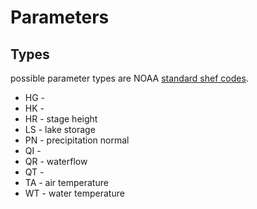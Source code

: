 # Parameters

## Types

possible parameter types are NOAA [standard shef codes].

* HG - 
* HK - 
* HR - stage height
* LS - lake storage
* PN - precipitation normal
* QI - 
* QR - waterflow
* QT - 
* TA - air temperature
* WT - water temperature

[standard shef codes]: http://www.nws.noaa.gov/om/water/resources/SHEF_CodeManual_5July2012.pdf
